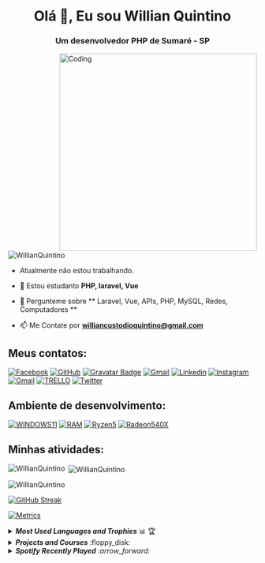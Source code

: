 <!--
**WillianQuintino/WillianQuintino** é um repositório ✨ _special_ ✨ porque seu `README.md` (este arquivo) aparece no seu perfil do GitHub.

Aqui estão algumas ideias para você começar:

- 🔭 Atualmente estou trabalhando em...
- 🌱 Atualmente estou aprendendo...
- 👯 Estou procurando colaborar em ...
- 🤔 Estou procurando ajuda com ...
- 💬 Pergunte-me sobre...
- 📫 Como chegar até mim: ...
- 😄 Pronomes: ...
- ⚡ Curiosidade: ...

[![MasterHead](https://visme.co/blog/wp-content/uploads/2019/10/animated-presentation-software-header.gif)]()-->

<h1 align="center">Olá 👋,  Eu sou Willian Quintino</h1>
<h3 align="center">Um desenvolvedor PHP de Sumaré - SP</h3>
<img align="right" alt="Coding" width="400" src="https://lh3.googleusercontent.com/FCTJV2u4ETqtkvFn0I1fY184UbdpWhqpAyyV6w7732ookhFnbAF_gBaWMNfAw28z_GhVeZmQIY7jbUuDlFEjWWv6ldLe7FvrJg4=w932"/>

<p align="left"> <img src="https://komarev.com/ghpvc/?username=WillianQuintino&label=Profile%20views&color=427CFE&style=flat" alt="WillianQuintino" /> </p>

-  Atualmente não estou trabalhando.

- 🌱 Estou estudanto **PHP, laravel, Vue**

- 💬 Pergunteme sobre ** Laravel, Vue, APIs, PHP, MySQL, Redes, Computadores **

- 📫 Me Contate por **williancustodioquintino@gmail.com**

## Meus contatos:

[![Facebook](https://img.shields.io/badge/facebook-005FED.svg?style=for-the-badge&logo=facebook&logoColor=white)](https://www.facebook.com/williancustodioquintino/)
[![GitHub](https://img.shields.io/badge/Github-100000?style=for-the-badge&logo=github&logoColor=white)](https://github.com/WillianQuintino)
[![Gravatar Badge](https://img.shields.io/badge/Gravatar-1E8CBE?logo=gravatar&logoColor=fff&style=for-the-badge)](https://pt.gravatar.com/willianquintino)
[![Gmail](https://img.shields.io/badge/-Gmail-FF0000?style=for-the-badge&labelColor=FF0000&logo=gmail&logoColor=white)](mailto:williancustodioquintino@gmail.com?subject=[GitHub]%20Acabei%20de%20ver%20o%20seu%20GitHub)
[![Linkedin](https://img.shields.io/badge/-Linkedin-0e76a8?style=for-the-badge&logo=Linkedin&logoColor=white)](https://www.linkedin.com/in/willian-custodio-quintino/)
[![Instagram](https://img.shields.io/badge/instagram-E4405F.svg?style=for-the-badge&logo=instagram&logoColor=white)](https://www.instagram.com/williancustodio/)
[![Gmail](https://img.shields.io/badge/Microsoft_Outlook-0078D4?style=for-the-badge&logo=microsoft-outlook&logoColor=white)](mailto:williancustodioquintino@outlook.com.br?subject=[GitHub]%20Acabei%20de%20ver%20o%20seu%20GitHub)
[![TRELLO](https://img.shields.io/badge/Trello-0052CC?style=for-the-badge&logo=trello&logoColor=white)](https://trello.com/williancustodioquintino)
[![Twitter](https://img.shields.io/badge/twitter-1DA1F2.svg?style=for-the-badge&logo=twitter&logoColor=white)](https://twitter.com/willianquintin)
<!--[![GitLab Badge](https://img.shields.io/badge/GitLab-FCA121?logo=gitlab&logoColor=fff&style=for-the-badge)]()-->
<!--[![WakaTime Badge](https://img.shields.io/badge/WakaTime-000?logo=wakatime&logoColor=fff&style=for-the-badge)](https://wakatime.com/@jsimaogoncalves)
[![Whatsapp](https://img.shields.io/badge/-Whatsapp-4AC959?style=for-the-badge&logo=whatsapp&logoColor=white)](https://wa.me/message/L6YUTOXGTADNM1)-->

## Ambiente de desenvolvimento:

[![WINDOWS11](https://img.shields.io/badge/windows-%230078D6.svg?&style=for-the-badge&logo=windows&logoColor=white)](https://github.com/WillianQuintino)
[![RAM](https://img.shields.io/badge/RAM-32GB-%230071C5.svg?&style=for-the-badge&logoColor=white)](https://github.com/WillianQuintino)
[![Ryzen5](https://img.shields.io/badge/AMD-Ryzen_5_3500U-ED1C24?style=for-the-badge&logo=amd&logoColor=white)](https://github.com/WillianQuintino)
[![Radeon540X](https://img.shields.io/badge/AMD-Radeon_540X-ED1C24?style=for-the-badge&logo=amd&logoColor=white)](https://github.com/WillianQuintino)
## Minhas atividades:

<p><img align="left" src="https://github-readme-stats.vercel.app/api/top-langs?username=WillianQuintino&show_icons=true&locale=br&layout=compact&theme=dracula&hide_border=true&date_format=j%2Fn%5B%2FY%5D" alt="WillianQuintino" /></p>

<p>&nbsp;<img align="center" src="https://github-readme-stats.vercel.app/api?username=WillianQuintino&show_icons=true&locale=pt-BR&theme=dracula&hide_border=true&date_format=j%2Fn%5B%2FY%5D" alt="WillianQuintino" /></p>

<p><img align="center" src="http://github-readme-streak-stats.herokuapp.com?user=WillianQuintino&theme=dracula&hide_border=true&date_format=j%2Fn%5B%2FY%5D&locale=pt-BR" alt="WillianQuintino" /></p>

[![GitHub Streak]()](https://github.com/WillianQuintino)

[![Metrics](/github-metrics.svg)](https://github.com/WillianQuintino)

<details title="Most Used Languages and Trophies" align="left">
    <br />
    <summary align="left"><strong><i>Most Used Languages and Trophies</i></strong> 📊 🏆</summary>
    <img 
         src="https://github-readme-stats.vercel.app/api/top-langs/?username=lucasrmagalhaes&langs_count=8&layout=compact&theme=gruvbox" 
         width="40%"           
    />
    <a href="https://github-profile-trophy.vercel.app/?username=lucasrmagalhaes&column=4&theme=gruvbox&margin-w=4&margin-h=4&no-frame=true">
        <img 
             src="https://github-profile-trophy.vercel.app/?username=lucasrmagalhaes&column=4&theme=gruvbox&margin-w=4&margin-h=4&no-frame=true"
             align="right"
             title="Lucas Magalhães's Trophies"
             width="55%"
        />
    </a>
</details>

<details title="Projects and Courses">
    <summary align="left"><strong><i>Projects and Courses</i></strong> :floppy_disk:</summary>
    <br />
    <!-- Projects -->
    <table border=1 title="Projects">
        <tr>
            <th colspan="4" align="center">Projects</th>
        </tr>
        <tr>
            <th>Name</th>
            <th>Website</th>
            <th>Languages</th>
        </tr>
        <!-- HTML5 -->
        <tr>
            <td><a href="https://github.com/lucasrmagalhaes/lucasrmagalhaes.github.io" title="Personal Portfolio Website">Personal Portfolio Website</a></td>
            <td align="center"><a href="https://lucasrmagalhaes.github.io/" title="Personal Portfolio Website">:globe_with_meridians:</a></td>
            <td align="left"><a href="#"><img src="https://img.shields.io/badge/html5-%23E34F26.svg?style=for-the-badge&logo=html5&logoColor=white" title="HTML5"></a><br><a href="#"><img src="https://img.shields.io/badge/css3-%231572B6.svg?style=for-the-badge&logo=css3&logoColor=white" title="CSS3"></a><br><a href="#"><img src="https://img.shields.io/badge/javascript-%23323330.svg?style=for-the-badge&logo=javascript&logoColor=%23F7DF1E" title="JavaScript"></a>
            </td>
        </tr>
        <!-- HTML5 -->
        <!-- JavaScript -->
        <tr>
            <td><a href="https://github.com/lucasrmagalhaes/snake-js" title="Snake">Snake</a></td>
            <td align="center"><a href="https://lucasrmagalhaes.github.io/snake-js/" title="Snake">:globe_with_meridians:</a></td>
            <td align="left">
                <a href="#"><img src="https://img.shields.io/badge/javascript-%23323330.svg?style=for-the-badge&logo=javascript&logoColor=%23F7DF1E" title="JavaScript"></a>
            </td>
        </tr>
        <!-- JavaScript -->
        <!-- React -->
        <tr>
            <td><a href="https://github.com/lucasrmagalhaes/covid19-react" title="COVID-19">COVID-19</a></td>
            <td align="center"><a href="https://covid19-pwa.netlify.app/" title="COVID-19">:globe_with_meridians:</a></td>
            <td align="left">
                <a href="#"><img src="https://img.shields.io/badge/react-%2320232a.svg?style=for-the-badge&logo=react&logoColor=%2361DAFB" title="React"></a>
            </td>
        </tr>
        <tr>
            <td><a href="https://github.com/lucasrmagalhaes/ignite_rockeatseat-react" title="dt money">dt money</a></td>
            <td align="center"><a href="https://dt-money-react.netlify.app/" title="dt money">:globe_with_meridians:</a></td>
            <td align="left">
                <a href="#"><img src="https://img.shields.io/badge/react-%2320232a.svg?style=for-the-badge&logo=react&logoColor=%2361DAFB" title="React"></a>
            </td>
        </tr>
        <tr>
            <td><a href="https://github.com/lucasrmagalhaes/event_platform-react" title="Event Platform">Event Platform</a></td>
            <td align="center"><a href="https://event-platform-react-roan.vercel.app/" title="Event Platform">:globe_with_meridians:</a></td>
            <td align="left">
                <a href="#"><img src="https://img.shields.io/badge/react-%2320232a.svg?style=for-the-badge&logo=react&logoColor=%2361DAFB" title="React"></a>
            </td>
        </tr>
        <tr>
            <td><a href="https://github.com/lucasrmagalhaes/ignite_rockeatseat-react/tree/chapterI" title="GitHub Explorer">GitHub Explorer</a></td>
            <td align="center"><a href="https://github-explorer-ignite-react.netlify.app/" title="GitHub Explorer">:globe_with_meridians:</a></td>
            <td align="left">
                <a href="#"><img src="https://img.shields.io/badge/react-%2320232a.svg?style=for-the-badge&logo=react&logoColor=%2361DAFB" title="React"></a>
            </td>
        </tr>
        <!-- React -->
    </table>
    <!-- Projects -->
    <!-- Courses -->
    <table border=1 title="Courses">
        <tr>
            <th colspan="4" align="center">Courses</th>
        </tr>
        <tr>
            <th>Name</th>
            <th>Languages</th>
        </tr>
        <!-- C# -->
        <tr>
            <td><a href="https://github.com/lucasrmagalhaes/excecoes-csharp" title="Exceções com C#">Exceções com C#</a></td>
            <td align="left"><a href="#"><img src="https://img.shields.io/badge/c%23-%23239120.svg?style=for-the-badge&logo=c-sharp&logoColor=white" title="C#"></a></td>
        </tr>
        <!-- C# -->
        <!-- CSS -->
        <tr>
            <td><a href="https://github.com/lucasrmagalhaes/animation-css" title="CSS: Animation">CSS: Animation</a></td>
            <td align="left"><a href="#"><img src="https://img.shields.io/badge/css3-%231572B6.svg?style=for-the-badge&logo=css3&logoColor=white" title="CSS3"></a></td>
        </tr>
        <tr>
            <td><a href="https://github.com/lucasrmagalhaes/menus-css" title="Menu hamburguer e morphing menu com CSS transitions">Menu hamburguer e morphing menu com CSS transitions</a></td>
            <td align="left"><a href="#"><img src="https://img.shields.io/badge/css3-%231572B6.svg?style=for-the-badge&logo=css3&logoColor=white" title="CSS3"></a></td>
        </tr>
        <!-- CSS -->
        <!-- GIT -->
        <tr>
            <td><a href="https://github.com/lucasrmagalhaes/git-gitHub" title="Git e GitHub - Comandos e Conceitos">Git e GitHub - Comandos e Conceitos</a></td>
            <td align="left"><a href="#"><img src="https://img.shields.io/badge/git-%23F05033.svg?style=for-the-badge&logo=git&logoColor=white" title="GIT"></a></td>
        </tr>
        <!-- GIT -->
        <!-- Java -->
        <tr>
            <td><a href="https://github.com/lucasrmagalhaes/jasper-java_php" title="Anotações da Biblioteca JasperReports">Anotações da Biblioteca JasperReports</a></td>
            <td align="left"><a href="#"><img src="https://img.shields.io/badge/java-%23ED8B00.svg?style=for-the-badge&logo=java&logoColor=white" title="Java"></a><br><a href="#"><img src="https://img.shields.io/badge/php-%23777BB4.svg?style=for-the-badge&logo=php&logoColor=white" title="PHP"></a></td>
        </tr>
        <!-- Java -->
        <!-- MySQL -->
        <tr>
            <td><a href="https://github.com/lucasrmagalhaes/movies_controll-mysql" title="Como Modelar um Banco de Controle de Séries Assistidas com MySQL">Como Modelar um Banco de Controle de Séries Assistidas com MySQL</a></td>
            <td align="left"><a href="#"><img src="https://img.shields.io/badge/mysql-%2300f.svg?style=for-the-badge&logo=mysql&logoColor=white" title="MySQL"></a></td>
        </tr>
        <!-- MySQL -->
        <!-- PHP -->
        <tr>
            <td><a href="https://github.com/lucasrmagalhaes/desenvolvimento_web_avancado-php_laravel_vuejs" title="Desenvolvimento Web Avançado com PHP, Laravel e Vue.JS">Desenvolvimento Web Avançado com PHP, Laravel e Vue.JS</a></td>
            <td align="left"><a href="#"><img src="https://img.shields.io/badge/php-%23777BB4.svg?style=for-the-badge&logo=php&logoColor=white" title="PHP"></a><br><a href="#"><img src="https://img.shields.io/badge/laravel-%23FF2D20.svg?style=for-the-badge&logo=laravel&logoColor=white" title="Laravel"></a><br><a href="#"><img src="https://img.shields.io/badge/vuejs-%2335495e.svg?style=for-the-badge&logo=vuedotjs&logoColor=%234FC08D" title="Vue.JS"></a></td>
        </tr>
        <!-- PHP -->
        <!-- Python -->
        <tr>
            <td><a href="https://github.com/lucasrmagalhaes/seguranca_informacao-py" title="Segurança da Informação com Python">Segurança da Informação com Python</a></td>
            <td align="left"><a href="#"><img src="https://img.shields.io/badge/python-3670A0?style=for-the-badge&logo=python&logoColor=ffdd54" title="Python"></a></td>
        </tr>
        <!-- Python -->
        <!-- TypeScript -->
        <tr>
            <td><a href="https://github.com/lucasrmagalhaes/introducaoPraticaAoTypeScript-ts" title="Introdução Prática ao TypeScript">Introdução Prática ao TypeScript</a></td>
            <td align="left"><a href="#"><img src="https://img.shields.io/badge/typescript-%23007ACC.svg?style=for-the-badge&logo=typescript&logoColor=white" title="TypeScript"></a></td>
        </tr>
        <tr>
            <td><a href="https://github.com/lucasrmagalhaes/fundamentosNodeJest-ts" title="Fundamentos Node.js e Jest">Fundamentos Node.js e Jest</a></td>
            <td align="left"><a href="#"><img src="https://img.shields.io/badge/typescript-%23007ACC.svg?style=for-the-badge&logo=typescript&logoColor=white" title="TypeScript"></a></td>
        </tr>
        <!-- TypeScript -->
    </table>
    <!-- Courses -->
</details>

<details>
    <summary><strong><i>Spotify Recently Played<i></strong> :arrow_forward:</summary>
    <br />
    <img src="https://spotify-recently-played-readme.vercel.app/api?user=ad75itafbn7w2633u16rwhb09" />
</details>
